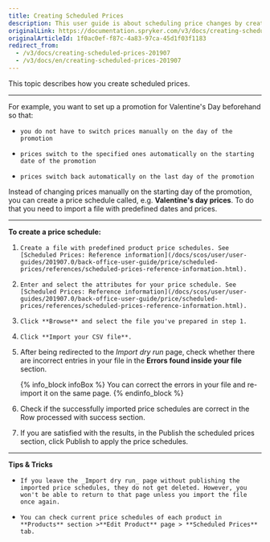 ```yaml
---
title: Creating Scheduled Prices
description: This user guide is about scheduling price changes by creating product price schedules. This functionality is shipped with the Scheduled prices feature.
originalLink: https://documentation.spryker.com/v3/docs/creating-scheduled-prices-201907
originalArticleId: 1f0ac0ef-f87c-4a83-97ca-45d1f03f1183
redirect_from:
  - /v3/docs/creating-scheduled-prices-201907
  - /v3/docs/en/creating-scheduled-prices-201907
---
```


This topic describes how you create scheduled prices.
***
For example, you want to set up a promotion for Valentine's Day beforehand so that:

*     you do not have to switch prices manually on the day of the promotion
*     prices switch to the specified ones automatically on the starting date of the promotion
*     prices switch back automatically on the last day of the promotion

Instead of changing prices manually on the starting day of the promotion, you can create a price schedule called,  e.g. **Valentine's day prices**. To do that you need to import a file with predefined dates and prices.

***

**To create a price schedule:**

1.     Create a file with predefined product price schedules. See [Scheduled Prices: Reference information](/docs/scos/user/user-guides/201907.0/back-office-user-guide/price/scheduled-prices/references/scheduled-prices-reference-information.html).
2.     Enter and select the attributes for your price schedule. See [Scheduled Prices: Reference information](/docs/scos/user/user-guides/201907.0/back-office-user-guide/price/scheduled-prices/references/scheduled-prices-reference-information.html).
3.     Click **Browse** and select the file you've prepared in step 1.
4.     Click **Import your CSV file**.
5. After being redirected to the _Import dry run_ page, check whether there are incorrect entries in your file in the **Errors found inside your file** section.

     {% info_block infoBox %}
You can correct the errors in your file and re-import it on the same page.
{% endinfo_block %}
    
6. Check if the successfully imported price schedules are correct in the Row processed with success section.

7. If you are satisfied with the results, in the Publish the scheduled prices section, click Publish to apply the price schedules.
***
**Tips & Tricks**
*     If you leave the _Import dry run_ page without publishing the imported price schedules, they do not get deleted. However, you won't be able to return to that page unless you import the file once again.
*     You can check current price schedules of each product in **Products** section >**Edit Product** page > **Scheduled Prices** tab.
